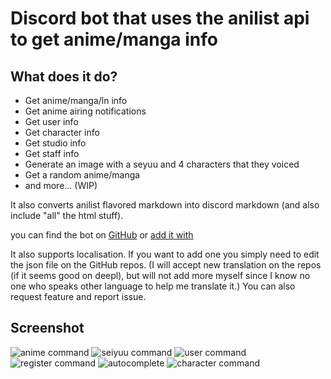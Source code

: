 # Discord bot that uses the anilist api to get anime/manga info


## **What does it do?**

- Get anime/manga/ln info
- Get anime airing notifications
- Get user info
- Get character info
- Get studio info
- Get staff info
- Generate an image with a seyuu and 4 characters that they voiced
- Get a random anime/manga
- and more... (WIP)

It also converts anilist flavored markdown into discord markdown (and also include "all" the html stuff).

you can find the bot on [GitHub](https://github.com/ValgulNecron/kasuki)
or [add it with](https://discord.com/api/oauth2/authorize?client_id=923286536445894697&permissions=533113194560&scope=bot)

It also supports localisation. If you want to add one you simply need to edit the json file on the GitHub repos. (I will
accept new translation on the repos (if it seems good on deepl), but will not add more myself since I know no one who
speaks other language to help me translate it.)
You can also request feature and report issue.


## **Screenshot**


![anime command](https://files.catbox.moe/pmp6be.png)
![seiyuu command](https://files.catbox.moe/nwn173.png)
![user command](https://files.catbox.moe/jcxunp.png)
![register command](https://files.catbox.moe/pybzns.png)
![autocomplete](https://files.catbox.moe/3j3xwf.png)
![character command](https://files.catbox.moe/62tmhy.png)